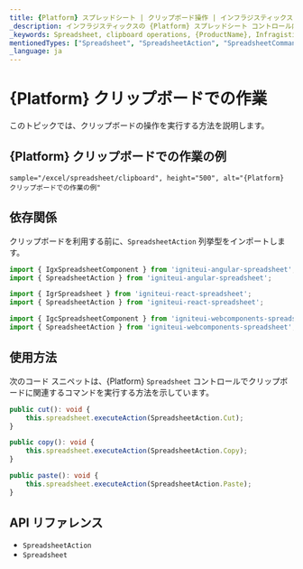 ```yaml
---
title: {Platform} スプレッドシート | クリップボード操作 | インフラジスティックス
_description: インフラジスティックスの {Platform} スプレッドシート コントロール内でコピー、切り取り、貼り付けなどのクリップボード操作を使用します。Infragistics {ProductName} スプレッドシートのサンプルを是非お試しください!
_keywords: Spreadsheet, clipboard operations, {ProductName}, Infragistics, スプレッドシート, クリップボード操作, インフラジスティックス
mentionedTypes: ["Spreadsheet", "SpreadsheetAction", "SpreadsheetCommandType", "Command"]
_language: ja
---
```

# {Platform} クリップボードでの作業

このトピックでは、クリップボードの操作を実行する方法を説明します。

## {Platform} クリップボードでの作業の例


`sample="/excel/spreadsheet/clipboard", height="500", alt="{Platform} クリップボードでの作業の例"`



<div class="divider--half"></div>

## 依存関係
クリップボードを利用する前に、`SpreadsheetAction` 列挙型をインポートします。

<!-- Angular -->
```ts
import { IgxSpreadsheetComponent } from 'igniteui-angular-spreadsheet';
import { SpreadsheetAction } from 'igniteui-angular-spreadsheet';
```

<!-- React -->
```ts
import { IgrSpreadsheet } from 'igniteui-react-spreadsheet';
import { SpreadsheetAction } from 'igniteui-react-spreadsheet';
```

```ts
import { IgcSpreadsheetComponent } from 'igniteui-webcomponents-spreadsheet';
import { SpreadsheetAction } from 'igniteui-webcomponents-spreadsheet';
```

<div class="divider--half"></div>


## 使用方法
次のコード スニペットは、{Platform} `Spreadsheet` コントロールでクリップボードに関連するコマンドを実行する方法を示しています。

```ts
public cut(): void {
    this.spreadsheet.executeAction(SpreadsheetAction.Cut);
}

public copy(): void {
    this.spreadsheet.executeAction(SpreadsheetAction.Copy);
}

public paste(): void {
    this.spreadsheet.executeAction(SpreadsheetAction.Paste);
}
```

## API リファレンス

 - `SpreadsheetAction`
 - `Spreadsheet`